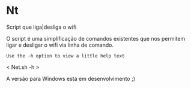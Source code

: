 # Nt
Script que liga|desliga o wifi

  O script é uma simplificação de comandos existentes que nos permitem ligar e desligar o wifi via linha de comando.
  
    Use the -h option to view a little help text
    
 < Net.sh -h >
  
A versão para Windows está em desenvolvimento ;)
